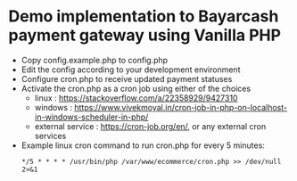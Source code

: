 
# Demo implementation to Bayarcash payment gateway using Vanilla PHP

* Copy config.example.php to config.php
* Edit the config according to your development environment
* Configure cron.php to receive updated payment statuses
* Activate the cron.php as a cron job using either of the choices
    - linux : https://stackoverflow.com/a/22358929/9427310
    - windows : https://www.vivekmoyal.in/cron-job-in-php-on-localhost-in-windows-scheduler-in-php/
    - external service : https://cron-job.org/en/, or any external cron services
* Example linux cron command to run cron.php for every 5 minutes: 
  ```shell
  */5 * * * * /usr/bin/php /var/www/ecommerce/cron.php >> /dev/null 2>&1
  ```
